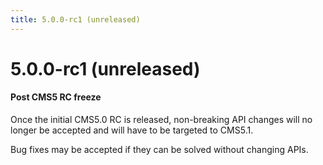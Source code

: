 ```yaml
---
title: 5.0.0-rc1 (unreleased)
---
```


# 5.0.0-rc1 (unreleased)

#### Post CMS5 RC freeze
Once the initial CMS5.0 RC is released, non-breaking API changes will no longer be accepted and will have to be targeted to CMS5.1.

Bug fixes may be accepted if they can be solved without changing APIs.